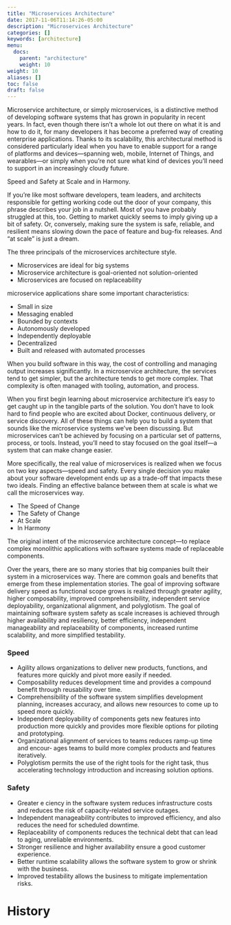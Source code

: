 ```yaml
---
title: "Microservices Architecture"
date: 2017-11-06T11:14:26-05:00
description: "Microservices Architecture"
categories: []
keywords: [architecture]
menu:
  docs:
    parent: "architecture"
    weight: 10
weight: 10
aliases: []
toc: false
draft: false
---
```


Microservice architecture, or simply microservices, is a distinctive method of developing software 
systems that has grown in popularity in recent years. In fact, even though there isn’t a whole lot 
out there on what it is and how to do it, for many developers it has become a preferred way of 
creating enterprise applications.  Thanks to its scalability, this architectural method is considered 
particularly ideal when you have to enable support for a range of platforms and devices—spanning web, 
mobile, Internet of Things, and wearables—or simply when you’re not sure what kind of devices you’ll 
need to support in an increasingly cloudy future.

Speed and Safety at Scale and in Harmony.

If you’re like most software developers, team leaders, and architects responsible for getting 
working code out the door of your company, this phrase describes your job in a nutshell. Most 
of you have probably struggled at this, too. Getting to market quickly seems to imply giving 
up a bit of safety. Or, conversely, making sure the system is safe, reliable, and resilient 
means slowing down the pace of feature and bug-fix releases. And “at scale” is just a dream.

The three principals of the microservices architecture style.

* Microservices are ideal for big systems
* Microservice architecture is goal-oriented not solution-oriented
* Microservices are focused on replaceability

microservice applications share some important characteristics:

* Small in size
* Messaging enabled
* Bounded by contexts
* Autonomously developed
* Independently deployable
* Decentralized
* Built and released with automated processes


When you build software in this way, the cost of controlling and managing output increases 
significantly. In a microservice architecture, the services tend to get simpler, but the 
architecture tends to get more complex. That complexity is often managed with tooling, 
automation, and process.

When you first begin learning about microservice architecture it’s easy to get caught up in 
the tangible parts of the solution. You don’t have to look hard to find people who are excited 
about Docker, continuous delivery, or service discovery. All of these things can help you to 
build a system that sounds like the microservice systems we’ve been discussing. But 
microservices can’t be achieved by focusing on a particular set of patterns, process, or tools. 
Instead, you’ll need to stay focused on the goal itself—a system that can make change easier.

More specifically, the real value of microservices is realized when we focus on two key 
aspects—speed and safety. Every single decision you make about your software development ends 
up as a trade-off that impacts these two ideals. Finding an effective balance between them at 
scale is what we call the microservices way.

* The Speed of Change
* The Safety of Change
* At Scale
* In Harmony

The original intent of the microservice architecture concept—to replace complex monolithic 
applications with software systems made of replaceable components. 


Over the years, there are so many stories that big companies built their system in a microservices way. 
There are common goals and benefits that emerge from these implementation stories. The goal 
of improving software delivery speed as functional scope grows is realized through greater 
agility, higher composability, improved comprehensibility, independent service deployability, 
organizational alignment, and polyglotism. The goal of maintaining software system safety as 
scale increases is achieved through higher availability and resiliency, better efficiency, 
independent manageability and replaceability of components, increased runtime scalability, 
and more simplified testability.

### Speed
* Agility allows organizations to deliver new products, functions, and features more quickly and pivot more easily if needed.
* Composability reduces development time and provides a compound benefit through reusability over time.
* Comprehensibility of the software system simplifies development planning, increases accuracy, and allows new resources to come up to speed more quickly.
* Independent deployability of components gets new features into production more quickly and provides more flexible options for piloting and prototyping.
* Organizational alignment of services to teams reduces ramp-up time and encour‐ ages teams to build more complex products and features iteratively.
* Polyglotism permits the use of the right tools for the right task, thus accelerating technology introduction and increasing solution options.

### Safety

* Greater e ciency in the software system reduces infrastructure costs and reduces the risk of capacity-related service outages.
* Independent manageability contributes to improved efficiency, and also reduces the need for scheduled downtime.
* Replaceability of components reduces the technical debt that can lead to aging, unreliable environments.
* Stronger resilience and higher availability ensure a good customer experience.
* Better runtime scalability allows the software system to grow or shrink with the business.
* Improved testability allows the business to mitigate implementation risks.


# History

